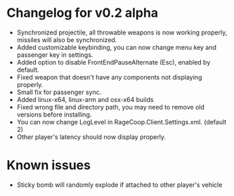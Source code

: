 # Changelog for v0.2 alpha

- Synchronized projectile, all throwable weapons is now working properly, missiles will also be synchronized.
- Added customizable keybinding, you can now change menu key and passenger key in settings.
- Added option to disable FrontEndPauseAlternate (Esc), enabled by default.
- Fixed weapon that doesn't have any components not displaying properly.
- Small fix for passenger sync.
- Added linux-x64, linux-arm and osx-x64 builds
- Fixed wrong file and directory path, you may need to remove old versions before installing.
- You can now change LogLevel in RageCoop.Client.Settings.xml. (default 2)
- Other player's latency should now display properly.

# Known issues
- Sticky bomb will randomly explode if attached to other player's vehicle

